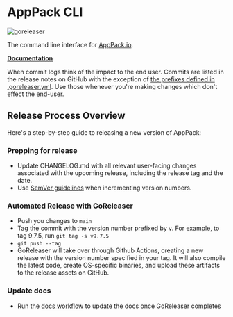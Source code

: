 # AppPack CLI

![goreleaser](https://github.com/apppackio/apppack/workflows/goreleaser/badge.svg)

The command line interface for [AppPack.io](https://apppack.io).

**[Documentation](https://docs.apppack.io)**

When commit logs think of the impact to the end user. Commits are listed in the release notes on GitHub with the exception of [the prefixes defined in .goreleaser.yml](https://github.com/apppackio/apppack/blob/main/.goreleaser.yml#L57-L62). Use those whenever you're making changes which don't effect the end-user.

## Release Process Overview

Here's a step-by-step guide to releasing a new version of AppPack:

### Prepping for release

* Update CHANGELOG.md with all relevant user-facing changes associated with the upcoming release, including the release tag and the date.
* Use [SemVer guidelines](https://semver.org/) when incrementing version numbers.

### Automated Release with GoReleaser

* Push you changes to `main`
* Tag the commit with the version number prefixed by `v`. For example, to tag 9.7.5, run `git tag -s v9.7.5`
* `git push --tag`
* GoReleaser will take over through Github Actions, creating a new release with the version number specified in your tag. It will also compile the latest code, create OS-specific binaries, and upload these artifacts to the release assets on GitHub.

### Update docs

* Run the [docs workflow](https://github.com/apppackio/apppack-docs/actions/workflows/ci_cd.yml) to update the docs once GoReleaser completes
